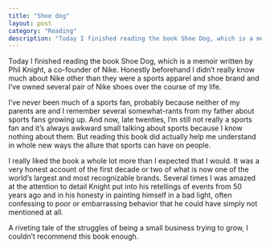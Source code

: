 ```yaml
---
title: "Shoe dog"
layout: post
category: "Reading"
description: "Today I finished reading the book Shoe Dog, which is a memoir written by Phil Knight, a co-founder of Nike. Honestly beforehand I didn’t really know much about Nike other than they were a sports apparel and shoe brand and I’ve owned several pair of Nike shoes over the course of my life."
---
```


Today I finished reading the book Shoe Dog, which is a memoir written by Phil Knight, a co-founder of Nike. Honestly beforehand I didn’t really know much about Nike other than they were a sports apparel and shoe brand and I’ve owned several pair of Nike shoes over the course of my life.

I’ve never been much of a sports fan, probably because neither of my parents are and I remember several somewhat-rants from my father about sports fans growing up. And now, late twenties, I’m still not really a sports fan and it’s always awkward small talking about sports because I know nothing about them. But reading this book did actually help me understand in whole new ways the allure that sports can have on people.

I really liked the book a whole lot more than I expected that I would. It was a very honest account of the first decade or two of what is now one of the world’s largest and most recognizable brands. Several times I was amazed at the attention to detail Knight put into his retellings of events from 50 years ago and in his honesty in painting himself in a bad light, often confessing to poor or embarrassing behavior that he could have simply not mentioned at all.

A riveting tale of the struggles of being a small business trying to grow, I couldn’t recommend this book enough.
